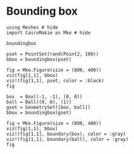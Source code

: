 # Bounding box

```@example boundingbox
using Meshes # hide
import CairoMakie as Mke # hide
```

```@docs
boundingbox
```

```@example boundingbox
pset = PointSet(rand(Point2, 100))
bbox = boundingbox(pset)

fig = Mke.Figure(size = (800, 400))
viz(fig[1,1], bbox)
viz!(fig[1,1], pset, color = :black)
fig
```

```@example boundingbox
box  = Box((-1, -1), (0, 0))
ball = Ball((0, 0), (1))
gset = GeometrySet([box, ball])
bbox = boundingbox(gset)

fig = Mke.Figure(size = (800, 400))
viz(fig[1,1], bbox)
viz!(fig[1,1], boundary(box), color = :gray)
viz!(fig[1,1], boundary(ball), color = :gray)
fig
```
